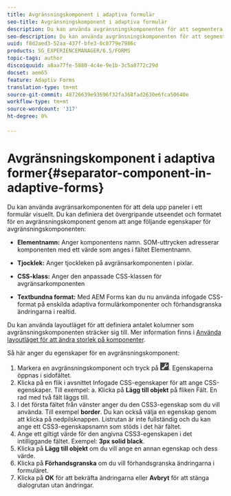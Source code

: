 ```yaml
---
title: Avgränsningskomponent i adaptiva formulär
seo-title: Avgränsningskomponent i adaptiva formulär
description: Du kan använda avgränsningskomponenten för att segmentera ett formulär visuellt.
seo-description: Du kan använda avgränsningskomponenten för att segmentera ett formulär visuellt.
uuid: f8d2aed3-52aa-437f-bfe3-0c8779e7986c
products: SG_EXPERIENCEMANAGER/6.5/FORMS
topic-tags: author
discoiquuid: a8aa77fe-5880-4c4e-9e1b-3c5a8772c29d
docset: aem65
feature: Adaptiv Forms
translation-type: tm+mt
source-git-commit: 48726639e93696f32fa368fad2630e6fca50640e
workflow-type: tm+mt
source-wordcount: '317'
ht-degree: 0%

---
```



# Avgränsningskomponent i adaptiva former{#separator-component-in-adaptive-forms}

Du kan använda avgränsarkomponenten för att dela upp paneler i ett formulär visuellt. Du kan definiera det övergripande utseendet och formatet för en avgränsningskomponent genom att ange följande egenskaper för avgränsningskomponenten:

* **Elementnamn:** Anger komponentens namn. SOM-uttrycken adresserar komponenten med ett värde som anges i fältet Elementnamn.
* **Tjocklek:** Anger tjockleken på avgränsarkomponenten i pixlar.

* **CSS-klass:** Anger den anpassade CSS-klassen för avgränsarkomponenten

* **Textbundna format:** Med AEM Forms kan du nu använda infogade CSS-format på enskilda adaptiva formulärkomponenter och förhandsgranska ändringarna i realtid.

Du kan använda layoutläget för att definiera antalet kolumner som avgränsningskomponenten sträcker sig till. Mer information finns i [Använda layoutläget för att ändra storlek på komponenter](../../forms/using/resize-using-layout-mode.md).

Så här anger du egenskaper för en avgränsningskomponent:

1. Markera en avgränsningskomponent och tryck på ![cmpr](assets/cmppr.png). Egenskaperna öppnas i sidofältet.
1. Klicka på en flik i avsnittet Infogade CSS-egenskaper för att ange CSS-egenskaper. Till exempel: a. Klicka på **Lägg till objekt** på fliken Fält. En rad med två fält läggs till.
1. I det första fältet från vänster anger du den CSS3-egenskap som du vill använda. Till exempel **border**. Du kan också välja en egenskap genom att klicka på nedpilsknappen. Listrutan är inte fullständig och du kan ange ett CSS3-egenskapsnamn som stöds i det här fältet.
1. Ange ett giltigt värde för den angivna CSS3-egenskapen i det intilliggande fältet. Exempel: **3px solid black**.
1. Klicka på **Lägg till objekt** om du vill ange en annan egenskap och dess värde.
1. Klicka på **Förhandsgranska** om du vill förhandsgranska ändringarna i formuläret.
1. Klicka på **OK** för att bekräfta ändringarna eller **Avbryt** för att stänga dialogrutan utan ändringar.

